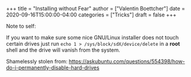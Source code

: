 +++
title = "Installing without Fear"
author = ["Valentin Boettcher"]
date = 2020-09-16T15:00:00-04:00
categories = ["Tricks"]
draft = false
+++

Note to self:

If you want to make sure some nice GNU/Linux installer does not touch
certain drives just run `echo 1 > /sys/block/sdX/device/delete` in a
****root**** shell and the drive will vanish from the system.

Shamelessly stolen from:
<https://askubuntu.com/questions/554398/how-do-i-permanently-disable-hard-drives>
